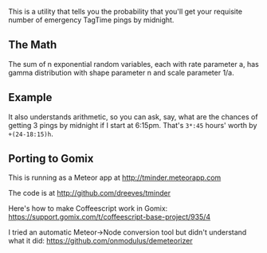 This is a utility that tells you the probability that you'll get your requisite number of
emergency TagTime pings by midnight.

## The Math

The sum of n exponential random variables, each with rate parameter a, 
has gamma distribution with shape parameter n and scale parameter 1/a.

## Example

It also understands arithmetic, so you can ask, say, what are the chances of getting 3 pings by midnight if I start at 6:15pm. That's `3*:45` hours' worth by `+(24-18:15)h`.


## Porting to Gomix

This is running as a Meteor app at <http://tminder.meteorapp.com>

The code is at <http://github.com/dreeves/tminder>

Here's how to make Coffeescript work in Gomix:
<https://support.gomix.com/t/coffeescript-base-project/935/4>

I tried an automatic Meteor->Node conversion tool 
but didn't understand what it did:
<https://github.com/onmodulus/demeteorizer>